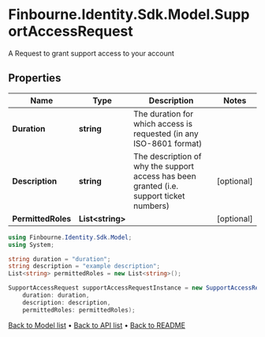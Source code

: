 # Finbourne.Identity.Sdk.Model.SupportAccessRequest
A Request to grant support access to your account

## Properties

Name | Type | Description | Notes
------------ | ------------- | ------------- | -------------
**Duration** | **string** | The duration for which access is requested (in any ISO-8601 format) | 
**Description** | **string** | The description of why the support access has been granted (i.e. support ticket numbers) | [optional] 
**PermittedRoles** | **List&lt;string&gt;** |  | [optional] 

```csharp
using Finbourne.Identity.Sdk.Model;
using System;

string duration = "duration";
string description = "example description";
List<string> permittedRoles = new List<string>();

SupportAccessRequest supportAccessRequestInstance = new SupportAccessRequest(
    duration: duration,
    description: description,
    permittedRoles: permittedRoles);
```

[Back to Model list](../README.md#documentation-for-models) &#8226; [Back to API list](../README.md#documentation-for-api-endpoints) &#8226; [Back to README](../README.md)
